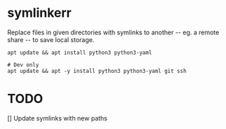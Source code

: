 # symlinkerr
Replace files in given directories with symlinks to another -- eg. a remote share -- to save local storage.

```
apt update && apt install python3 python3-yaml

# Dev only
apt update && apt -y install python3 python3-yaml git ssh
```

# TODO
[] Update symlinks with new paths


